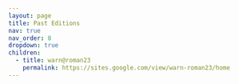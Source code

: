 ```yaml
---
layout: page
title: Past Editions
nav: true
nav_order: 8
dropdown: true
children:
  - title: warn@roman23
    permalink: https://sites.google.com/view/warn-roman23/home
---
```

